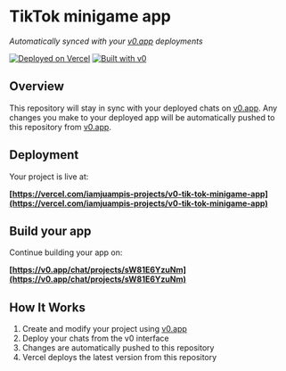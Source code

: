 # TikTok minigame app

*Automatically synced with your [v0.app](https://v0.app) deployments*

[![Deployed on  Vercel](https://img.shields.io/badge/Deployed%20on-Vercel-black?style=for-the-badge&logo=vercel)](https://vercel.com/iamjuampis-projects/v0-tik-tok-minigame-app)
[![Built with v0](https://img.shields.io/badge/Built%20with-v0.app-black?style=for-the-badge)](https://v0.app/chat/projects/sW81E6YzuNm)

## Overview

This repository will stay in sync with your deployed chats on [v0.app](https://v0.app).
Any changes you make to your deployed app will be automatically pushed to this repository from [v0.app](https://v0.app).

## Deployment

Your project is live at:

**[https://vercel.com/iamjuampis-projects/v0-tik-tok-minigame-app](https://vercel.com/iamjuampis-projects/v0-tik-tok-minigame-app)**

## Build your app    

Continue building your app on:

**[https://v0.app/chat/projects/sW81E6YzuNm](https://v0.app/chat/projects/sW81E6YzuNm)**

## How It Works

1. Create and modify your project using [v0.app](https://v0.app)
2. Deploy your chats from the v0 interface
3. Changes are automatically pushed to this repository
4. Vercel deploys the latest version from this repository
